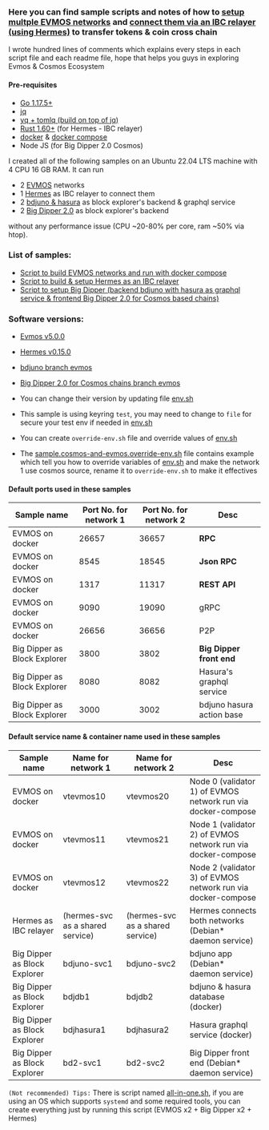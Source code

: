 ### Here you can find sample scripts and notes of how to [setup multple EVMOS networks](https://github.com/VictorTrustyDev/EVMOS-sample-scripts/tree/main/evmos-on-docker) and [connect them via an IBC relayer (using Hermes)](https://github.com/VictorTrustyDev/EVMOS-sample-scripts/tree/main/hermes-as-ibc-relayer) to transfer tokens & coin cross chain

I wrote hundred lines of comments which explains every steps in each script file and each readme file, hope that helps you guys in exploring Evmos & Cosmos Ecosystem

#### Pre-requisites
- [Go 1.17.5+](https://go.dev/doc/install)
- [jq](https://stedolan.github.io/jq/download)
- [yq + tomlq (build on top of jq)](https://github.com/kislyuk/yq)
- [Rust 1.60+](https://www.rust-lang.org/tools/install) (for Hermes - IBC relayer)
- [docker](https://docs.docker.com/engine/install/) & [docker compose](https://docs.docker.com/compose/install/)
- Node JS (for Big Dipper 2.0 Cosmos)

I created all of the following samples on an Ubuntu 22.04 LTS machine with 4 CPU 16 GB RAM. It can run 
- 2 [EVMOS](https://github.com/evmos/evmos/tree/v5.0.0) networks
- 1 [Hermes](https://github.com/informalsystems/ibc-rs/tree/v0.15.0) as IBC relayer to connect them
- 2 [bdjuno & hasura](https://github.com/forbole/bdjuno/tree/chains/evmos/mainnet) as block explorer's backend & graphql service
- 2 [Big Dipper 2.0](https://github.com/forbole/big-dipper-2.0-cosmos/tree/chains/evmos) as block explorer's backend

without any performance issue (CPU ~20-80% per core, ram ~50% via htop).

### List of samples:
- [Script to build EVMOS networks and run with docker compose](https://github.com/VictorTrustyDev/EVMOS-sample-scripts/blob/main/evmos-on-docker)
- [Script to build & setup Hermes as an IBC relayer](https://github.com/VictorTrustyDev/EVMOS-sample-scripts/blob/main/hermes-as-ibc-relayer)
- [Script to setup Big Dipper (backend bdjuno with hasura as graphql service & frontend Big Dipper 2.0 for Cosmos based chains)](https://github.com/VictorTrustyDev/EVMOS-sample-scripts/blob/main/big-dipper-as-block-explorer)

### Software versions:

- [Evmos v5.0.0](https://github.com/evmos/evmos/tree/v5.0.0)
- [Hermes v0.15.0](https://github.com/informalsystems/ibc-rs/tree/v0.15.0)
- [bdjuno branch evmos](https://github.com/forbole/bdjuno/tree/chains/evmos/mainnet)
- [Big Dipper 2.0 for Cosmos chains branch evmos](https://github.com/forbole/big-dipper-2.0-cosmos/tree/chains/evmos)

- You can change their version by updating file [env.sh](https://github.com/VictorTrustyDev/EVMOS-sample-scripts/blob/main/env.sh)
- This sample is using keyring `test`, you may need to change to `file` for secure your test env if needed in [env.sh](https://github.com/VictorTrustyDev/EVMOS-sample-scripts/blob/main/env.sh)
- You can create `override-env.sh` file and override values of [env.sh](https://github.com/VictorTrustyDev/EVMOS-sample-scripts/blob/main/env.sh)
- The [sample.cosmos-and-evmos.override-env.sh](https://github.com/VictorTrustyDev/EVMOS-sample-scripts/blob/main/sample.cosmos-and-evmos.override-env.sh) file contains example which tell you how to override variables of [env.sh](https://github.com/VictorTrustyDev/EVMOS-sample-scripts/blob/main/env.sh) and make the network 1 use cosmos source, rename it to `override-env.sh` to make it effectives

#### Default ports used in these samples

| Sample name | Port No. for network 1 | Port No. for network 2 | Desc |
| --- | --- | --- | --- |
| EVMOS on docker | 26657 | 36657 | **RPC** |
| EVMOS on docker | 8545 | 18545 | **Json RPC** |
| EVMOS on docker | 1317 | 11317 | **REST API** |
| EVMOS on docker | 9090 | 19090 | gRPC |
| EVMOS on docker | 26656 | 36656 | P2P |
| Big Dipper as Block Explorer | 3800 | 3802 | **Big Dipper front end** |
| Big Dipper as Block Explorer | 8080 | 8082 | Hasura's graphql service |
| Big Dipper as Block Explorer | 3000 | 3002 | bdjuno hasura action base |

#### Default service name & container name used in these samples
| Sample name | Name for network 1 | Name for network 2 | Desc |
| --- | --- | --- | --- |
| EVMOS on docker | vtevmos10 | vtevmos20 | Node 0 (validator 1) of EVMOS network run via docker-compose |
| EVMOS on docker | vtevmos11 | vtevmos21 | Node 1 (validator 2) of EVMOS network run via docker-compose |
| EVMOS on docker | vtevmos12 | vtevmos22 | Node 2 (validator 3) of EVMOS network run via docker-compose |
| Hermes as IBC relayer | (hermes-svc as a shared service) | (hermes-svc as a shared service) | Hermes connects both networks (Debian* daemon service) |
| Big Dipper as Block Explorer | bdjuno-svc1 | bdjuno-svc2 | bdjuno app (Debian* daemon service) |
| Big Dipper as Block Explorer | bdjdb1 | bdjdb2 | bdjuno & hasura database (docker) |
| Big Dipper as Block Explorer | bdjhasura1 | bdjhasura2 | Hasura graphql service (docker) |
| Big Dipper as Block Explorer | bd2-svc1 | bd2-svc2 | Big Dipper front end (Debian* daemon service) |

`(Not recommended) Tips:` There is script named [all-in-one.sh](https://github.com/VictorTrustyDev/EVMOS-sample-scripts/blob/main/all-in-one.sh), if you are using an OS which supports `systemd` and some required tools, you can create everything just by running this script (EVMOS x2 + Big Dipper x2 + Hermes)
